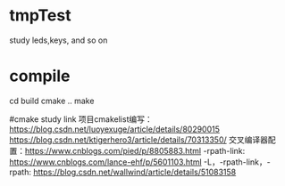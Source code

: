 # tmpTest
study leds,keys, and so on


# compile
cd build
cmake ..
make




#cmake study link
项目cmakelist编写：https://blog.csdn.net/luoyexuge/article/details/80290015
                 https://blog.csdn.net/ktigerhero3/article/details/70313350/
交叉编译器配置：https://www.cnblogs.com/pied/p/8805883.html
-rpath-link: https://www.cnblogs.com/lance-ehf/p/5601103.html
-L，-rpath-link，-rpath: https://blog.csdn.net/wallwind/article/details/51083158